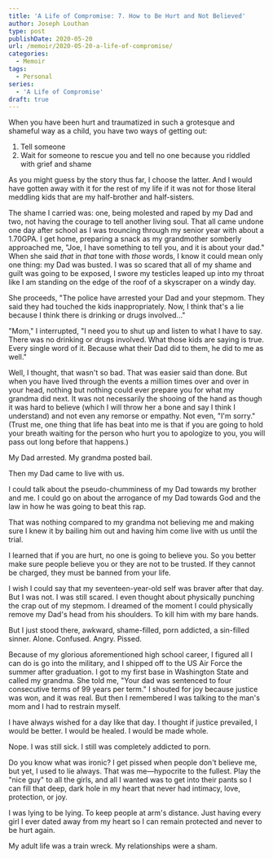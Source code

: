 ```yaml
---
title: 'A Life of Compromise: 7. How to Be Hurt and Not Believed'
author: Joseph Louthan
type: post
publishDate: 2020-05-20
url: /memoir/2020-05-20-a-life-of-compromise/
categories:
  - Memoir
tags:
  - Personal
series:
  - 'A Life of Compromise'
draft: true
---
```


When you have been hurt and traumatized in such a grotesque and shameful way as a child, you have two ways of getting out:

1. Tell someone
2. Wait for someone to rescue you and tell no one because you riddled with grief and shame

As you might guess by the story thus far, I choose the latter. And I would have gotten away with it for the rest of my life if it was not for those literal meddling kids that are my half-brother and half-sisters.

The shame I carried was: one, being molested and raped by my Dad and two, not having the courage to tell another living soul. That all came undone one day after school as I was trouncing through my senior year with about a 1.70GPA. I get home, preparing a snack as my grandmother somberly approached me, "Joe, I have something to tell you, and it is about your dad." When she said *that* in *that* tone with *those* words, I know it could mean only one thing: my Dad was busted. I was so scared that all of my shame and guilt was going to be exposed, I swore my testicles leaped up into my throat like I am standing on the edge of the roof of a skyscraper on a windy day.

She proceeds, "The police have arrested your Dad and your stepmom. They said they had touched the kids inappropriately. Now, I think that's a lie because I think there is drinking or drugs involved..."

"Mom," I interrupted, "I need you to shut up and listen to what I have to say. There was no drinking or drugs involved. What those kids are saying is true. Every single word of it. Because what their Dad did to them, he did to me as well."

Well, I thought, that wasn't so bad. That was easier said than done. But when you have lived through the events a million times over and over in your head, nothing but nothing could ever prepare you for what my grandma did next. It was not necessarily the shooing of the hand as though it was hard to believe (which I will throw her a bone and say I think I understand) and not even any remorse or empathy. Not even, "I'm sorry." (Trust me, one thing that life has beat into me is that if you are going to hold your breath waiting for the person who hurt you to apologize to you, you will pass out long before that happens.)

My Dad arrested. My grandma posted bail.

Then my Dad came to live with us.

I could talk about the pseudo-chumminess of my Dad towards my brother and me. I could go on about the arrogance of my Dad towards God and the law in how he was going to beat this rap.

That was nothing compared to my grandma not believing me and making sure I knew it by bailing him out and having him come live with us until the trial.

I learned that if you are hurt, no one is going to believe you. So you better make sure people believe you or they are not to be trusted. If they cannot be charged, they must be banned from your life.

I wish I could say that my seventeen-year-old self was braver after that day. But I was not. I was still scared. I even thought about physically punching the crap out of my stepmom. I dreamed of the moment I could physically remove my Dad's head from his shoulders. To kill him with my bare hands.

But I just stood there, awkward, shame-filled, porn addicted, a sin-filled sinner. Alone. Confused. Angry. Pissed.

Because of my glorious aforementioned high school career, I figured all I can do is go into the military, and I shipped off to the US Air Force the summer after graduation. I got to my first base in Washington State and called my grandma. She told me, "Your dad was sentenced to four consecutive terms of 99 years per term." I shouted for joy because justice was won, and it was real. But then I remembered I was talking to the man's mom and I had to restrain myself.

I have always wished for a day like that day. I thought if justice prevailed, I would be better. I would be healed. I would be made whole.

Nope. I was still sick. I still was completely addicted to porn. 

Do you know what was ironic? I get pissed when people don't believe me, but yet, I used to lie always. That was me—hypocrite to the fullest. Play the "nice guy" to all the girls, and all I wanted was to get into their pants so I can fill that deep, dark hole in my heart that never had intimacy, love, protection, or joy.

I was lying to be lying. To keep people at arm's distance. Just having every girl I ever dated away from my heart so I can remain protected and never to be hurt again.

My adult life was a train wreck. My relationships were a sham.